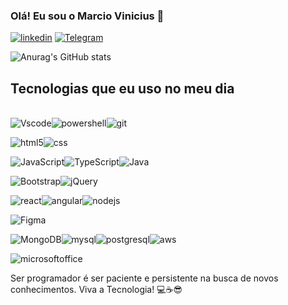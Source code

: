 ### Olá! Eu sou o Marcio Vinicius 👋

[![linkedin](https://img.shields.io/badge/LinkedIn-0077B5?style=for-the-badge&logo=linkedin&logoColor=white)](www.linkedin.com/in/marcioviniciusdevl)
[![Telegram](https://img.shields.io/badge/Telegram-2CA5E0?style=for-the-badge&logo=telegram&logoColor=white)](https://t.me/MarcioViniciusdvl)

![Anurag's GitHub stats](https://github-readme-stats.vercel.app/api?username=MarcioViniciusdevl&show_icons=true&theme=dark)


## Tecnologias que eu uso no meu dia 
<div style="display: inline-block"><br/>
<img aling="center" alt="Vscode" src="https://img.shields.io/badge/Visual_Studio_Code-0078D4?style=for-the-badge&logo=visual%20studio%20code&logoColor=white" /><img aling="center" alt="powershell" src="https://img.shields.io/badge/GIT-E44C30?style=for-the-badge&logo=git&logoColor=white" /><img aling="center" alt="git" src="https://img.shields.io/badge/powershell-5391FE?style=for-the-badge&logo=powershell&logoColor=white"/>


<img aling="center" alt="html5" src="https://img.shields.io/badge/HTML5-E34F26?style=for-the-badge&logo=html5&logoColor=white" /><img aling="center" alt="css" src="https://img.shields.io/badge/CSS3-1572B6?style=for-the-badge&logo=css3&logoColor=white"/>

<img aling="center" alt="JavaScript" src="https://img.shields.io/badge/JavaScript-323330?style=for-the-badge&logo=javascript&logoColor=F7DF1E" /><img aling="center" alt="TypeScript" src="https://img.shields.io/badge/TypeScript-007ACC?style=for-the-badge&logo=typescript&logoColor=white" /><img aling="center" alt="Java" src="https://img.shields.io/badge/Java-ED8B00?style=for-the-badge&logo=java&logoColor=white"/>

<img aling="center" alt="Bootstrap" src="https://img.shields.io/badge/Bootstrap-563D7C?style=for-the-badge&logo=bootstrap&logoColor=white" /><img aling="center" alt="jQuery" src="https://img.shields.io/badge/jQuery-0769AD?style=for-the-badge&logo=jquery&logoColor=white" />

<img aling="center" alt="react" src="https://img.shields.io/badge/React-20232A?style=for-the-badge&logo=react&logoColor=61DAFB" /><img aling="center" alt="angular" src="https://img.shields.io/badge/Angular-DD0031?style=for-the-badge&logo=angular&logoColor=white" /><img aling="center" alt="nodejs" src="https://img.shields.io/badge/Node.js-43853D?style=for-the-badge&logo=node.js&logoColor=white" />

<img aling="center" alt="Figma" src="https://img.shields.io/badge/Figma-F24E1E?style=for-the-badge&logo=figma&logoColor=white"/>

<img aling="center" alt="MongoDB" src="https://img.shields.io/badge/MongoDB-4EA94B?style=for-the-badge&logo=mongodb&logoColor=white" /><img aling="center" alt="mysql" src="https://img.shields.io/badge/MySQL-005C84?style=for-the-badge&logo=mysql&logoColor=white"/><img aling="center" alt="postgresql" src="https://img.shields.io/badge/PostgreSQL-316192?style=for-the-badge&logo=postgresql&logoColor=white"/><img aling="center" alt="aws" src="https://img.shields.io/badge/Amazon_AWS-232F3E?style=for-the-badge&logo=amazon-aws&logoColor=white" />

<img aling="center" alt="microsoftoffice" src="https://img.shields.io/badge/Microsoft_Office-D83B01?style=for-the-badge&logo=microsoft-office&logoColor=white" />
</div> <br/>

Ser programador é ser paciente e persistente na busca de novos conhecimentos.
Viva a Tecnologia! 💻☕😎




